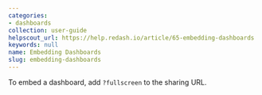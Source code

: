 ```yaml
---
categories:
- dashboards
collection: user-guide
helpscout_url: https://help.redash.io/article/65-embedding-dashboards
keywords: null
name: Embedding Dashboards
slug: embedding-dashboards
---
```

To embed a dashboard, add  `?fullscreen` to the sharing URL.


